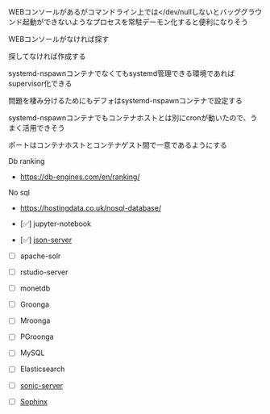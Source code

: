WEBコンソールがあるがコマンドライン上では</dev/nullしないとバッググラウンド起動ができないようなプロセスを常駐デーモン化すると便利になりそう

WEBコンソールがなければ探す

探してなければ作成する

systemd-nspawnコンテナでなくてもsystemd管理できる環境であればsupervisor化できる

問題を棲み分けるためにもデフォはsystemd-nspawnコンテナで設定する

systemd-nspawnコンテナでもコンテナホストとは別にcronが動いたので、うまく活用できそう

ポートはコンテナホストとコンテナゲスト間で一意であるようにする

Db ranking
- https://db-engines.com/en/ranking/

No sql
- https://hostingdata.co.uk/nosql-database/

- [✅] jupyter-notebook

- [✅] [json-server](https://www.webprofessional.jp/mock-rest-apis-using-json-server/)

- [ ] apache-solr

- [ ] rstudio-server

- [ ] monetdb

- [ ] Groonga

- [ ] Mroonga

- [ ] PGroonga

- [ ] MySQL

- [ ] Elasticsearch

- [ ] [sonic-server](https://crates.io/crates/sonic-server)

- [ ] [Sophinx](http://sphinxsearch.com/blog/2020/07/06/sphinx-3-3-1-released/)
